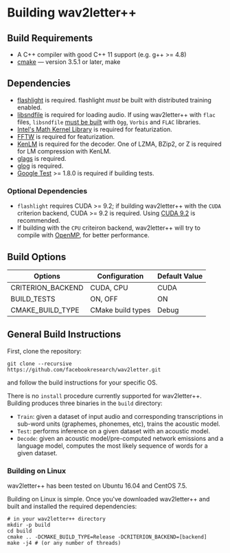 # Building wav2letter++

## Build Requirements
- A C++ compiler with good C++ 11 support (e.g. g++ >= 4.8)
- [cmake](https://cmake.org/) — version 3.5.1 or later, make

## Dependencies
- [flashlight](https://github.com/facebookresearch/flashlight/) is required.
  flashlight _must_ be built with distributed training enabled.
- [libsndfile](https://github.com/erikd/libsndfile) is required for loading
  audio. If using wav2letter++ with `flac` files, `libsndfile`
  [must be built](https://github.com/erikd/libsndfile#requirements) with `Ogg`,
  `Vorbis` and `FLAC` libraries.
- [Intel's Math Kernel Library](https://software.intel.com/en-us/mkl) is
  required for featurization.
- [FFTW](http://www.fftw.org/) is required for featurization.
- [KenLM](https://github.com/kpu/kenlm) is required for the decoder. One of
  LZMA, BZip2, or Z is required for LM compression with KenLM.
- [glags](https://github.com/gflags/gflags) is required.
- [glog](https://github.com/google/glog) is required.
- [Google Test](https://github.com/google/googletest) >= 1.8.0 is required if
  building tests.

### Optional Dependencies
- `flashlight` requires CUDA >= 9.2; if building wav2letter++ with the `CUDA`
  criterion backend, CUDA >= 9.2 is required. Using [CUDA 9.2](
  https://developer.nvidia.com/cuda-92-download-archive) is recommended.
- If building with the `CPU` criteiron backend, wav2letter++ will try to
  compile with [OpenMP](https://www.openmp.org/), for better performance.

## Build Options
| Options           | Configuration     | Default Value |
|-------------------|-------------------|---------------|
| CRITERION_BACKEND | CUDA, CPU         | CUDA          |
| BUILD_TESTS       | ON, OFF           | ON            |
| CMAKE_BUILD_TYPE  | CMake build types | Debug         |

## General Build Instructions
First, clone the repository:
```
git clone --recursive https://github.com/facebookresearch/wav2letter.git
```
and follow the build instructions for your specific OS.

There is no `install` procedure currently supported for wav2letter++. Building
produces three binaries in the `build` directory:
- `Train`: given a dataset of input audio and corresponding transcriptions in
  sub-word units (graphemes, phonemes, etc), trains the acoustic model.
- `Test`: performs inference on a given dataset with an acoustic model.
- `Decode`: given an acoustic model/pre-computed network emissions and a
  language model, computes the most likely sequence of words for a given
  dataset.

### Building on Linux
wav2letter++ has been tested on Ubuntu 16.04 and CentOS 7.5.

Building on Linux is simple. Once you've downloaded wav2letter++ and built and
installed the required dependencies:
```
# in your wav2letter++ directory
mkdir -p build
cd build
cmake .. -DCMAKE_BUILD_TYPE=Release -DCRITERION_BACKEND=[backend]
make -j4 # (or any number of threads)
```
